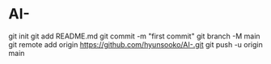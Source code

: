 # AI-
git init
git add README.md
git commit -m "first commit"
git branch -M main
git remote add origin https://github.com/hyunsooko/AI-.git
git push -u origin main
